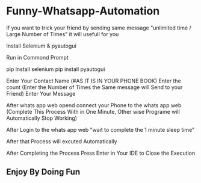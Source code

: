 # Funny-Whatsapp-Automation

If you want to trick your friend by sending same message "unlimited time / Large Number of Times" it will usefull for you


Install Selenium & pyautogui

Run in Commond Prompt

pip install selenium
pip install pyautogui


Enter Your Contact Name (#AS IT IS IN YOUR PHONE BOOK)
Enter the count (Enter the Number of Times the Same message will Send to your Friend)
Enter Your Message


After whats app web opend connect your Phone to the whats app web
(Complete This Process With in One Minute, Other wise Programe will Automatically Stop Working)

After Login to the whats app web "wait to complete the 1 minute sleep time"


After that Process will excuted Automatically

After Completing the Process Press Enter in Your IDE to Close the Execution

## Enjoy By Doing Fun ##

